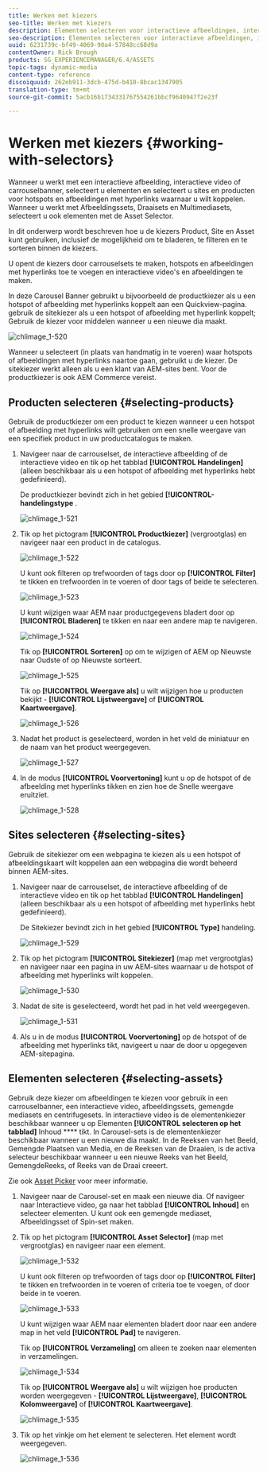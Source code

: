 ```yaml
---
title: Werken met kiezers
seo-title: Werken met kiezers
description: Elementen selecteren voor interactieve afbeeldingen, interactieve video en carrouselbanners
seo-description: Elementen selecteren voor interactieve afbeeldingen, interactieve video en carrouselbanners
uuid: 6231739c-bf49-4069-90a4-57848cc68d9a
contentOwner: Rick Brough
products: SG_EXPERIENCEMANAGER/6.4/ASSETS
topic-tags: dynamic-media
content-type: reference
discoiquuid: 262eb911-3dcb-475d-b410-8bcac1347905
translation-type: tm+mt
source-git-commit: 5acb16b1734331767554261bbcf9640947f2e23f

---
```



# Werken met kiezers {#working-with-selectors}

Wanneer u werkt met een interactieve afbeelding, interactieve video of carrouselbanner, selecteert u elementen en selecteert u sites en producten voor hotspots en afbeeldingen met hyperlinks waarnaar u wilt koppelen. Wanneer u werkt met Afbeeldingssets, Draaisets en Multimediasets, selecteert u ook elementen met de Asset Selector.

In dit onderwerp wordt beschreven hoe u de kiezers Product, Site en Asset kunt gebruiken, inclusief de mogelijkheid om te bladeren, te filteren en te sorteren binnen de kiezers.

U opent de kiezers door carrouselsets te maken, hotspots en afbeeldingen met hyperlinks toe te voegen en interactieve video&#39;s en afbeeldingen te maken.

In deze Carousel Banner gebruikt u bijvoorbeeld de productkiezer als u een hotspot of afbeelding met hyperlinks koppelt aan een Quickview-pagina. gebruik de sitekiezer als u een hotspot of afbeelding met hyperlink koppelt; Gebruik de kiezer voor middelen wanneer u een nieuwe dia maakt.

![chlimage_1-520](assets/chlimage_1-520.png)

Wanneer u selecteert (in plaats van handmatig in te voeren) waar hotspots of afbeeldingen met hyperlinks naartoe gaan, gebruikt u de kiezer. De sitekiezer werkt alleen als u een klant van AEM-sites bent. Voor de productkiezer is ook AEM Commerce vereist.

## Producten selecteren {#selecting-products}

Gebruik de productkiezer om een product te kiezen wanneer u een hotspot of afbeelding met hyperlinks wilt gebruiken om een snelle weergave van een specifiek product in uw productcatalogus te maken.

1. Navigeer naar de carrouselset, de interactieve afbeelding of de interactieve video en tik op het tabblad **[!UICONTROL Handelingen]** (alleen beschikbaar als u een hotspot of afbeelding met hyperlinks hebt gedefinieerd).

   De productkiezer bevindt zich in het gebied **[!UICONTROL-handelingstype** .

   ![chlimage_1-521](assets/chlimage_1-521.png)

1. Tik op het pictogram **[!UICONTROL Productkiezer]** (vergrootglas) en navigeer naar een product in de catalogus.

   ![chlimage_1-522](assets/chlimage_1-522.png)

   U kunt ook filteren op trefwoorden of tags door op **[!UICONTROL Filter]** te tikken en trefwoorden in te voeren of door tags of beide te selecteren.

   ![chlimage_1-523](assets/chlimage_1-523.png)

   U kunt wijzigen waar AEM naar productgegevens bladert door op **[!UICONTROL Bladeren]** te tikken en naar een andere map te navigeren.

   ![chlimage_1-524](assets/chlimage_1-524.png)

   Tik op **[!UICONTROL Sorteren]** op om te wijzigen of AEM op Nieuwste naar Oudste of op Nieuwste sorteert.

   ![chlimage_1-525](assets/chlimage_1-525.png)

   Tik op **[!UICONTROL Weergave als]** u wilt wijzigen hoe u producten bekijkt - **[!UICONTROL Lijstweergave]** of **[!UICONTROL Kaartweergave]**.

   ![chlimage_1-526](assets/chlimage_1-526.png)

1. Nadat het product is geselecteerd, worden in het veld de miniatuur en de naam van het product weergegeven.

   ![chlimage_1-527](assets/chlimage_1-527.png)

1. In de modus **[!UICONTROL Voorvertoning]** kunt u op de hotspot of de afbeelding met hyperlinks tikken en zien hoe de Snelle weergave eruitziet.

   ![chlimage_1-528](assets/chlimage_1-528.png)

## Sites selecteren {#selecting-sites}

Gebruik de sitekiezer om een webpagina te kiezen als u een hotspot of afbeeldingskaart wilt koppelen aan een webpagina die wordt beheerd binnen AEM-sites.

1. Navigeer naar de carrouselset, de interactieve afbeelding of de interactieve video en tik op het tabblad **[!UICONTROL Handelingen]** (alleen beschikbaar als u een hotspot of afbeelding met hyperlinks hebt gedefinieerd).

   De Sitekiezer bevindt zich in het gebied **[!UICONTROL Type]** handeling.

   ![chlimage_1-529](assets/chlimage_1-529.png)

1. Tik op het pictogram **[!UICONTROL Sitekiezer]** (map met vergrootglas) en navigeer naar een pagina in uw AEM-sites waarnaar u de hotspot of afbeelding met hyperlinks wilt koppelen.

   ![chlimage_1-530](assets/chlimage_1-530.png)

1. Nadat de site is geselecteerd, wordt het pad in het veld weergegeven.

   ![chlimage_1-531](assets/chlimage_1-531.png)

1. Als u in de modus **[!UICONTROL Voorvertoning]** op de hotspot of de afbeelding met hyperlinks tikt, navigeert u naar de door u opgegeven AEM-sitepagina.

## Elementen selecteren {#selecting-assets}

Gebruik deze kiezer om afbeeldingen te kiezen voor gebruik in een carrouselbanner, een interactieve video, afbeeldingssets, gemengde mediasets en centrifugesets. In interactieve video is de elementenkiezer beschikbaar wanneer u op Elementen **[!UICONTROL selecteren op het tabblad]** Inhoud **** tikt. In Carousel-sets is de elementenkiezer beschikbaar wanneer u een nieuwe dia maakt. In de Reeksen van het Beeld, Gemengde Plaatsen van Media, en de Reeksen van de Draaien, is de activa selecteur beschikbaar wanneer u een nieuwe Reeks van het Beeld, GemengdeReeks, of Reeks van de Draai creeert.

Zie ook [Asset Picker](asset-selector.md) voor meer informatie.

1. Navigeer naar de Carousel-set en maak een nieuwe dia. Of navigeer naar Interactieve video, ga naar het tabblad **[!UICONTROL Inhoud]** en selecteer elementen. U kunt ook een gemengde mediaset, Afbeeldingsset of Spin-set maken.
1. Tik op het pictogram **[!UICONTROL Asset Selector]** (map met vergrootglas) en navigeer naar een element.

   ![chlimage_1-532](assets/chlimage_1-532.png)

   U kunt ook filteren op trefwoorden of tags door op **[!UICONTROL Filter]** te tikken en trefwoorden in te voeren of criteria toe te voegen, of door beide in te voeren.

   ![chlimage_1-533](assets/chlimage_1-533.png)

   U kunt wijzigen waar AEM naar elementen bladert door naar een andere map in het veld **[!UICONTROL Pad]** te navigeren.

   Tik op **[!UICONTROL Verzameling]** om alleen te zoeken naar elementen in verzamelingen.

   ![chlimage_1-534](assets/chlimage_1-534.png)

   Tik op **[!UICONTROL Weergave als]** u wilt wijzigen hoe producten worden weergegeven - **[!UICONTROL Lijstweergave]**, **[!UICONTROL Kolomweergave]** of **[!UICONTROL Kaartweergave]**.

   ![chlimage_1-535](assets/chlimage_1-535.png)

1. Tik op het vinkje om het element te selecteren. Het element wordt weergegeven.

   ![chlimage_1-536](assets/chlimage_1-536.png)

